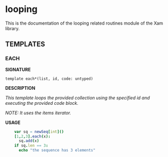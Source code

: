 # looping

This is the documentation of the looping related routines module of the Xam library.

## TEMPLATES

### EACH

**SIGNATURE**

`template each*(list, id, code: untyped)`

**DESCRIPTION**

*This template loops the provided collection using the specified id and executing the provided code block.*

*NOTE: It uses the items iterator.*

**USAGE**

```nim
    var sq = newSeq[int]()
    [1,2,3].each(x):
      sq.add(x)
    if sq.len == 3:
      echo "the sequence has 3 elements"
```

